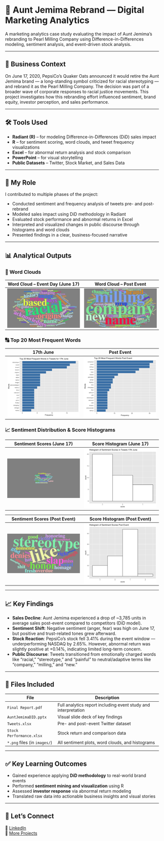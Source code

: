 # 🥞 Aunt Jemima Rebrand — Digital Marketing Analytics

A marketing analytics case study evaluating the impact of Aunt Jemima’s rebranding to Pearl Milling Company using Difference-in-Differences modeling, sentiment analysis, and event-driven stock analysis.

---

## 🧠 Business Context

On June 17, 2020, PepsiCo’s Quaker Oats announced it would retire the Aunt Jemima brand — a long-standing symbol criticized for racial stereotyping — and rebrand it as the Pearl Milling Company. The decision was part of a broader wave of corporate responses to racial justice movements. This project investigates how this rebranding effort influenced sentiment, brand equity, investor perception, and sales performance.

---

## 🛠️ Tools Used

- **Radiant (R)** – for modeling Difference-in-Differences (DiD) sales impact  
- **R** – for sentiment scoring, word clouds, and tweet frequency visualizations  
- **Excel** – for abnormal return analysis and stock comparison  
- **PowerPoint** – for visual storytelling  
- **Public Datasets** – Twitter, Stock Market, and Sales Data

---

## 🔧 My Role

I contributed to multiple phases of the project:
- Conducted sentiment and frequency analysis of tweets pre- and post-rebrand
- Modeled sales impact using DiD methodology in Radiant
- Evaluated stock performance and abnormal returns in Excel
- Interpreted and visualized changes in public discourse through histograms and word clouds
- Presented findings in a clear, business-focused narrative

---

## 📊 Analytical Outputs

### 💬 Word Clouds

| Word Cloud – Event Day (June 17) | Word Cloud – Post Event |
|----------------------------------|--------------------------|
| ![Wordcloud 17th June](./GitHub/WordCloud17thJune.png) | ![Post Event Word Cloud](./GitHub/PostEventWordCloud.png) | 



### 🔠 Top 20 Most Frequent Words

| 17th June | Post Event |
|-----------|------------|
| ![Top Words 17th June](./GitHub/Top20Words17thJune.png) | ![Top Words Post](./GitHub/Top20WordsPost.png) |

### 📈 Sentiment Distribution & Score Histograms

| Sentiment Scores (June 17) | Score Histogram (June 17) |
|----------------------------|---------------------------|
| ![Sentiment Distribution](./GitHub/SentimentWordCloud17thJune.png) | ![Histogram 17th](./GitHub/SentimentScore17thJune.png) |

| Sentiment Scores (Post Event) | Score Histogram (Post Event) |
|-------------------------------|-------------------------------|
| ![Sentiment Distribution Post](./GitHub/PostEventSentimentCloud.png) | ![Histogram Post](./GitHub/SentimentScorePostEvent.png) |

---

## 📈 Key Findings

- **Sales Decline**: Aunt Jemima experienced a drop of ~3,785 units in average sales post-event compared to competitors (DiD model).
- **Sentiment Shift**: Negative sentiment (anger, fear) was high on June 17, but positive and trust-related tones grew afterward.
- **Stock Reaction**: PepsiCo’s stock fell 3.41% during the event window — underperforming NASDAQ by 2.65%. However, abnormal return was slightly positive at +0.14%, indicating limited long-term concern.
- **Public Discourse**: Tweets transitioned from emotionally charged words like “racial,” “stereotype,” and “painful” to neutral/adaptive terms like “company,” “milling,” and “new.”

---

## 📁 Files Included

| File | Description |
|------|-------------|
| `Final Report.pdf` | Full analytics report including event study and interpretation |
| `AuntJemimaDID.pptx` | Visual slide deck of key findings |
| `Tweets.xlsx` | Pre- and post-event Twitter dataset |
| `Stock Performance.xlsx` | Stock return and comparison data |
| `*.png` files (in `images/`) | All sentiment plots, word clouds, and histograms

---

## ✅ Key Learning Outcomes

- Gained experience applying **DiD methodology** to real-world brand events  
- Performed **sentiment mining and visualization** using R  
- Assessed **investor response** via abnormal return modeling  
- Translated raw data into actionable business insights and visual stories

---

## 🔗 Let’s Connect

💼 [LinkedIn](https://linkedin.com/in/armashaik)  
📂 [More Projects](https://github.com/armashaik)

